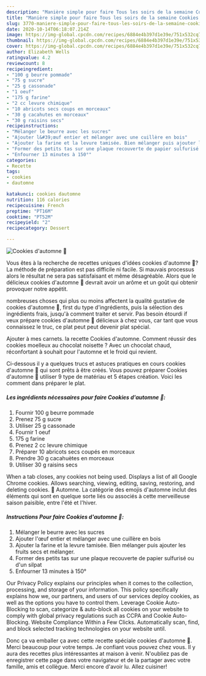 ```yaml
---
description: "Manière simple pour faire Tous les soirs de la semaine Cookies d&amp;#39;automne 🍁"
title: "Manière simple pour faire Tous les soirs de la semaine Cookies d&amp;#39;automne 🍁"
slug: 3770-maniere-simple-pour-faire-tous-les-soirs-de-la-semaine-cookies-d-and-39-automne
date: 2020-10-14T06:18:07.214Z
image: https://img-global.cpcdn.com/recipes/6884e4b397d1e39e/751x532cq70/cookies-dautomne-🍁-photo-principale-de-la-recette.jpg
thumbnail: https://img-global.cpcdn.com/recipes/6884e4b397d1e39e/751x532cq70/cookies-dautomne-🍁-photo-principale-de-la-recette.jpg
cover: https://img-global.cpcdn.com/recipes/6884e4b397d1e39e/751x532cq70/cookies-dautomne-🍁-photo-principale-de-la-recette.jpg
author: Elizabeth Wells
ratingvalue: 4.2
reviewcount: 8
recipeingredient:
- "100 g beurre pommade"
- "75 g sucre"
- "25 g cassonade"
- "1 oeuf"
- "175 g farine"
- "2 cc levure chimique"
- "10 abricots secs coups en morceaux"
- "30 g cacahutes en morceaux"
- "30 g raisins secs"
recipeinstructions:
- "Mélanger le beurre avec les sucres"
- "Ajouter l&#39;œuf entier et mélanger avec une cuillère en bois"
- "Ajouter la farine et la levure tamisée. Bien mélanger puis ajouter les fruits secs et mélanger."
- "Former des petits tas sur une plaque recouverte de papier sulfurisé ou d&#39;un silpat"
- "Enfourner 13 minutes à 150°"
categories:
- Recette
tags:
- cookies
- dautomne

katakunci: cookies dautomne 
nutrition: 116 calories
recipecuisine: French
preptime: "PT16M"
cooktime: "PT52M"
recipeyield: "2"
recipecategory: Dessert

---
```



![Cookies d&#39;automne 🍁](https://img-global.cpcdn.com/recipes/6884e4b397d1e39e/751x532cq70/cookies-dautomne-🍁-photo-principale-de-la-recette.jpg)

Vous êtes à la recherche de recettes uniques d'idées cookies d&#39;automne 🍁? La méthode de préparation est pas difficile ni facile. Si mauvais processus alors le résultat ne sera pas satisfaisant et même désagréable. Alors que le délicieux cookies d&#39;automne 🍁 devrait avoir un arôme et un goût qui obtenir provoquer notre appétit.

nombreuses choses qui plus ou moins affectent la qualité gustative de cookies d&#39;automne 🍁, first du type d'ingrédients, puis la sélection des ingrédients frais, jusqu'à comment traiter et servir. Pas besoin étourdi if veux prépare cookies d&#39;automne 🍁 délicieux à chez vous, car tant que vous connaissez le truc, ce plat peut peut devenir plat spécial.

Ajouter à mes carnets. la recette Cookies d&#39;automne. Comment réussir des cookies moelleux au chocolat noisette ? Avec un chocolat chaud, réconfortant à souhait pour l&#39;automne et le froid qui revient.


Ci-dessous il y a quelques trucs et astuces pratiques en cours cookies d&#39;automne 🍁 qui sont prêts à être créés. Vous pouvez préparer Cookies d&#39;automne 🍁 utiliser 9 type de matériau et 5 étapes création. Voici les comment dans préparer le plat.

<!--inarticleads1-->

##### Les ingrédients nécessaires pour faire Cookies d&#39;automne 🍁:

1. Fournir 100 g beurre pommade
1. Prenez 75 g sucre
1. Utiliser 25 g cassonade
1. Fournir 1 oeuf
1.  175 g farine
1. Prenez 2 cc levure chimique
1. Préparer 10 abricots secs coupés en morceaux
1. Prendre 30 g cacahuètes en morceaux
1. Utiliser 30 g raisins secs


When a tab closes, any cookies not being used. Displays a list of all Google Chrome cookies. Allows searching, viewing, editing, saving, restoring, and deleting cookies. 🍁 Automne. La catégorie des emojis d&#39;automne inclut des éléments qui sont en quelque sorte liés ou associés à cette merveilleuse saison paisible, entre l&#39;été et l&#39;hiver. 

<!--inarticleads2-->

##### Instructions Pour faire Cookies d&#39;automne 🍁:

1. Mélanger le beurre avec les sucres
1. Ajouter l&#39;œuf entier et mélanger avec une cuillère en bois
1. Ajouter la farine et la levure tamisée. Bien mélanger puis ajouter les fruits secs et mélanger.
1. Former des petits tas sur une plaque recouverte de papier sulfurisé ou d&#39;un silpat
1. Enfourner 13 minutes à 150°


Our Privacy Policy explains our principles when it comes to the collection, processing, and storage of your information. This policy specifically explains how we, our partners, and users of our services deploy cookies, as well as the options you have to control them. Leverage Cookie Auto-Blocking to scan, categorize &amp; auto-block all cookies on your website to comply with global privacy regulations such as CCPA and Cookie Auto-Blocking. Website Compliance Within a Few Clicks. Automatically scan, find, and block selected tracking technologies on your website until. 


Donc ça va emballer ça avec cette recette spéciale cookies d&#39;automne 🍁. Merci beaucoup pour votre temps. Je confiant vous pouvez chez vous. Il y aura des recettes plus  intéressantes at maison à venir. N'oubliez pas de enregistrer cette page dans votre navigateur et de la partager avec votre famille, amis et collègue. Merci encore d'avoir lu. Allez cuisiner!
